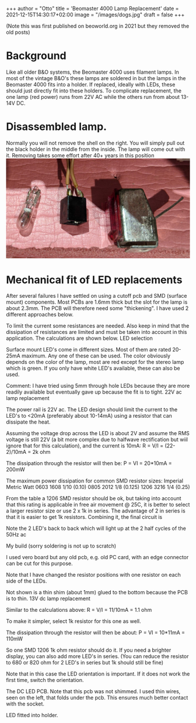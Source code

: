 +++
author = "Otto"
title = 'Beomaster 4000 Lamp Replacement'
date = 2021-12-15T14:30:17+02:00
image = "/images/dogs.jpg"
draft = false
+++

(Note this was first published on beoworld.org in 2021 but they removed the old posts)
# Background 
Like all older B&O systems, the Beomaster 4000 uses filament lamps. In most of the vintage B&O's these lamps are soldered in but the lamps in the Beomaster 4000 fits into a holder. If replaced, ideally with LEDs, these should just directly fit into these holders. To complicate replacement, the one lamp (red power) runs from 22V AC while the others run from about 13-14V DC.

# Disassembled lamp. 
Normally you will not remove the shell on the right. You will simply pull out the black holder in the middle from the inside. The lamp will come out with it. Removing takes some effort after 40+ years in this position
![Disassembled lamp](/images/Beomaster4000/BO4000-lamp-disasm.jpg)

# Mechanical fit of LED replacements

After several failures I have settled on using a cutoff pcb and SMD (surface mount) components. Most PCBs are 1.6mm thick but the slot for the lamp is about 2.3mm. The PCB will therefore need some "thickening". I have used 2 different approaches below. 

To limit the current some resistances are needed. Also keep in mind that the dissipation of resistances are limited and must be taken into account in this application. The calculations are shown below.
LED selection

Surface mount LED's come in different sizes. Most of them are rated 20-25mA maximum. Any one of these can be used. The color obviously depends on the color of the lamp, most are red except for the stereo lamp which is green. If you only have white LED's available, these can also be used.

Comment: I have tried using 5mm through hole LEDs because they are more readily available but eventually gave up because the fit is to tight.
22V ac lamp replacement

The power rail is 22V ac. The LED design should limit the current to the LED's to <20mA (preferably about 10-14mA) using a resistor that can dissipate the heat.

Assuming the voltage drop across the LED is about 2V and assume the RMS voltage is still 22V (a bit more complex due to halfwave rectification but wiil ignore that for this calculation), and the current is 10mA:
    R = V/I = (22-2)/10mA = 2k ohm

The dissipation through the resistor will then be:
   P = VI = 20*10mA = 200mW

The maximum power dissipation for common SMD resistor sizes:
Imperial 	Metric 	Watt
0603 	1608 	1/10 (0.10)
0805 	2012 	1/8 (0.125)
1206 	3216 	1/4 (0.25)

From the table a 1206 SMD resistor should be ok, but taking into account that this rating is applicable in free air movement @ 25C,  it is better to select a larger resistor size or use 2 x 1k in series. The advantage of 2 in series is that it is easier to get 1k resistors. Combining it, the final circuit is 

Note the 2 LED's back to back which will light up at the 2 half cycles of the 50Hz ac

My build (sorry soldering is not up to scratch)

I used vero board but any old pcb, e.g. old PC card, with an edge connector can be cut for this purpose.

Note that I have changed the resistor positions with one resistor on each side of the LEDs.

Not shown is a thin shim (about 1mm) glued to the bottom because the PCB is to thin.
13V dc lamp replacement

Similar to the calculations above:    R = V/I = 11/10mA = 1.1 ohm 

To make it simpler, select 1k resistor for this one as well.

The dissipation through the resistor will then be about:
   P = VI = 10*11mA = 110mW

So one SMD 1206 1k ohm resistor should do it. If you need a brighter display, you can also add more LED's in series. (You can reduce the resistor to 680 or 820 ohm for 2 LED's in series but 1k should still be fine)

Note that in this case the LED orientation is important. If it does not work the first time, switch the orientation.

The DC LED PCB. Note that this pcb was not shimmed. I used thin wires, seen on the left, that folds under the pcb. This ensures much better contact  with the socket.

LED fitted into holder.